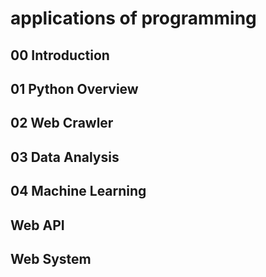 # applications of programming

##  00 Introduction

## 01 Python Overview

## 02 Web Crawler

## 03 Data Analysis

## 04 Machine Learning

## Web API

## Web System
